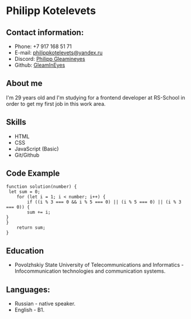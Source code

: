 # Philipp Kotelevets

## Contact information:
+ Phone: +7 917 168 51 71
+ E-mail: philippkotelevets@yandex.ru
+ Discord: [Philipp Gleamineyes](https://discordapp.com/users/619864866089336842)
+ Github: [GleamInEyes](https://github.com/GleamInEyes)

## About me
I'm 29 years old and I'm studying for a frontend developer at RS-School in order to get my first job in this work area.
## Skills
+ HTML
+ CSS
+ JavaScript (Basic)
+ Git/Github
## Code Example
```
function solution(number) {
 let sum = 0;
    for (let i = 1; i < number; i++) {
        if ((i % 3 === 0 && i % 5 === 0) || (i % 5 === 0) || (i % 3 === 0)) {
        sum += i;
}
}
    return sum;
}
````
## Education
+ Povolzhskiy State University of Telecommunications and Informatics - Infocommunication technologies and communication systems.

## Languages:
+ Russian - native speaker.
+ English - B1.